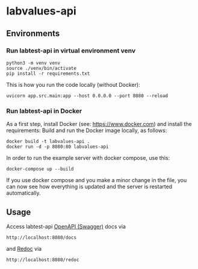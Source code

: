 # labvalues-api

## Environments

### Run labtest-api in virtual environment venv 

```
python3 -m venv venv 
source ./venv/bin/activate
pip install -r requirements.txt
```
This is how you run the code locally (without Docker):

```
uvicorn app.src.main:app --host 0.0.0.0 --port 8080 --reload
```
### Run labtest-api in Docker 
As a first step, install Docker (see: https://www.docker.com) and install the requirements:
Build and run the Docker image locally, as follows:

```
docker build -t labvalues-api .
docker run -d -p 8080:80 labvalues-api
```

In order to run the example server with docker compose, use this:

```
docker-compose up --build
```

If you use docker compose and you make a minor change in the file, you can now see how everything is updated and the server is restarted automatically.

## Usage

Access labtest-api [OpenAPI (Swagger)](https://swagger.io/specification/) docs via
```
http://localhost:8080/docs
```
and [Redoc](https://github.com/Redocly/redoc) via
```
http://localhost:8080/redoc
```